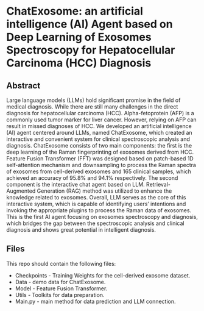 # ChatExosome: an artificial intelligence (AI) Agent based on Deep Learning of Exosomes Spectroscopy for Hepatocellular Carcinoma (HCC) Diagnosis 

## Abstract

Large language models (LLMs) hold significant promise in the field of medical diagnosis. While there are still many challenges in the direct diagnosis for hepatocellular carcinoma (HCC). Alpha-fetoprotein (AFP) is a commonly used tumor marker for liver cancer. However, relying on AFP can result in missed diagnoses of HCC. We developed an artificial intelligence (AI) agent centered around LLMs, named ChatExosome, which created an interactive and convenient system for clinical spectroscopic analysis and diagnosis. ChatExosome consists of two main components: the first is the deep learning of the Raman fingerprinting of exosomes derived from HCC. Feature Fusion Transformer (FFT) was designed based on patch-based 1D self-attention mechanism and downsampling to process the Raman spectra of exosomes from cell-derived exosomes and 165 clinical samples, which achieved an accuracy of 95.8% and 94.1% respectively. The second component is the interactive chat agent based on LLM. Retrieval-Augmented Generation (RAG) method was utilized to enhance the knowledge related to exosomes. Overall, LLM serves as the core of this interactive system, which is capable of identifying users’ intentions and invoking the appropriate plugins to process the Raman data of exosomes. This is the first AI agent focusing on exosomes spectroscopy and diagnosis, which bridges the gap between the spectroscopic analysis and clinical diagnosis and shows great potential in intelligent diagnosis.



## Files

This repo should contain the following files:

- Checkpoints - Training Weights for the cell-derived exosome dataset.
- Data - demo data for ChatExosome.
- Model - Feature Fusion Transformer.
- Utils - Toolkits for data preparation.
- Main.py - main method for data prediction and LLM connection.